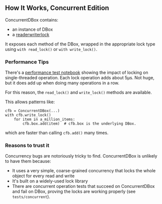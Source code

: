 ## How It Works, Concurrent Edition

ConcurrentDBox contains:
 - an instance of DBox
 - a [readerwriterlock](https://github.com/elarivie/pyReaderWriterLock)

It exposes each method of the DBox, wrapped in the appropriate lock type using `with read_lock()` or 
`with write_lock()`.

### Performance Tips

There's a [performance test notebook](/examples/concurrent_perf.ipynb) showing the impact of locking
on single-threaded operation. Each lock operation adds about 5µs. Not huge, but it does add up when doing
many operations in a row.

For this reason, the `read_lock()` and `write_lock()` methods are available. 

This allows patterns like:
```
cfb = ConcurrentDBox(...)
with cfb.write_lock()
    for item in a_million_items:
        cfb.box.add(item)  # cfb.box is the underlying DBox.
```
which are faster than calling `cfb.add()` many times.

### Reasons to trust it

Concurrency bugs are notoriously tricky to find. ConcurrentDBox is unlikely to have them because:
 - It uses a very simple, coarse-grained concurrency that locks the whole object for every read and write
 - It's built on a widely-used lock library
 - There are concurrent operation tests that succeed on ConcurrentDBox and fail on DBox, proving the
  locks are working properly (see `tests/concurrent`).
